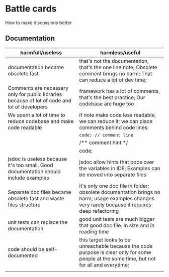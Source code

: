 # Battle cards

How to make discussions better

## Documentation

| harmfull/useless | harmless/useful |
| --- | --- |
| documentation became obsolete fast | that's not the documentation, that's the one line note; Obsolete comment brings no harm; That can reduce a lot of dev time; |
| Comments are necessary only for public libraries because of lot of code and lot of developers | framework has a lot of comments, that's the best practice; Our codebase are huge too |
| We spent a lot of time to reduce codebase and make code readable | if note make code less readable, we can reduce it; we can place comments behind code lines: |
|	|	`code; // comment line` |
|	|	/** comment hint */ |
|	|	code; |
| jsdoc is useless because it's too small. Good documentation should include examples | jsdoc allow hints that pops over the variables in IDE; Examples can be moved into separate files |
| Separate doc files became obsolete fast and waste files structure | it's only one doc file in folder; obsolete documentation brings no harm; usage examples changes very rarely because it requires deep refactoring |
| unit tests can replace the documentation | good unit tests are much bigger that good doc file. In size and in reading time |
| code should be self-documented | this target looks to be unreachable because the code purpose is clear only for some people at the some time, but not for all and everytime; |
|	|	|
